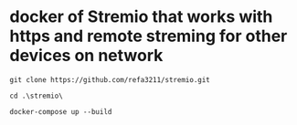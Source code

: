 # docker of Stremio that works with https and remote streming for other devices on network 

```
git clone https://github.com/refa3211/stremio.git
```
```
cd .\stremio\
```
```
docker-compose up --build
```
